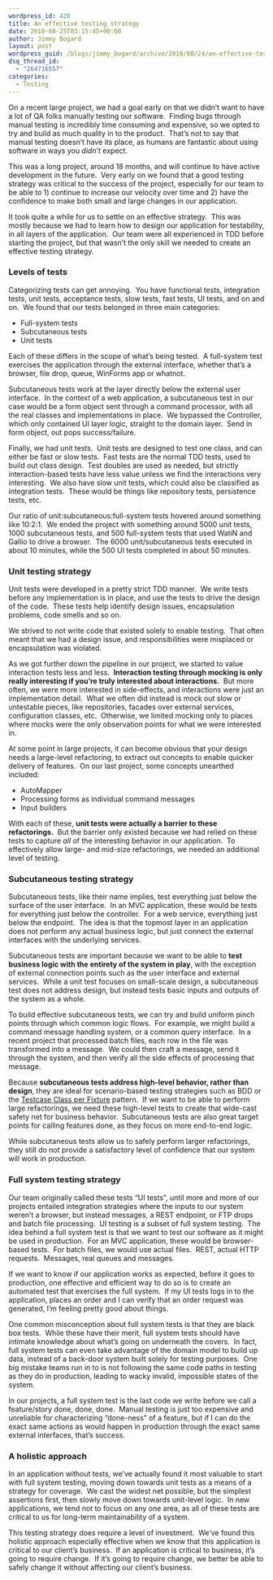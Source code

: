 ```yaml
---
wordpress_id: 428
title: An effective testing strategy
date: 2010-08-25T03:15:45+00:00
author: Jimmy Bogard
layout: post
wordpress_guid: /blogs/jimmy_bogard/archive/2010/08/24/an-effective-testing-strategy.aspx
dsq_thread_id:
  - "264716557"
categories:
  - Testing
---
```

On a recent large project, we had a goal early on that we didn’t want to have a lot of QA folks manually testing our software.&#160; Finding bugs through manual testing is incredibly time consuming and expensive, so we opted to try and build as much quality in to the product.&#160; That’s not to say that manual testing doesn’t have its place, as humans are fantastic about using software in ways you _didn’t_ expect.

This was a long project, around 18 months, and will continue to have active development in the future.&#160; Very early on we found that a good testing strategy was critical to the success of the project, especially for our team to be able to 1) continue to increase our velocity over time and 2) have the confidence to make both small and large changes in our application.

It took quite a while for us to settle on an effective strategy.&#160; This was mostly because we had to learn how to design our application for testability, in all layers of the application.&#160; Our team were all experienced in TDD before starting the project, but that wasn’t the only skill we needed to create an effective testing strategy.

### Levels of tests

Categorizing tests can get annoying.&#160; You have functional tests, integration tests, unit tests, acceptance tests, slow tests, fast tests, UI tests, and on and on.&#160; We found that our tests belonged in three main categories:

  * Full-system tests 
  * Subcutaneous tests 
  * Unit tests 

Each of these differs in the scope of what’s being tested.&#160; A full-system test exercises the application through the external interface, whether that’s a browser, file drop, queue, WinForms app or whatnot.

Subcutaneous tests work at the layer directly below the external user interface.&#160; In the context of a web application, a subcutaneous test in our case would be a form object sent through a command processor, with all the real classes and implementations in place.&#160; We bypassed the Controller, which only contained UI layer logic, straight to the domain layer.&#160; Send in form object, out pops success/failure.

Finally, we had unit tests.&#160; Unit tests are designed to test one class, and can either be fast or slow tests.&#160; Fast tests are the normal TDD tests, used to build out class design.&#160; Test doubles are used as needed, but strictly interaction-based tests have less value unless we find the interactions very interesting.&#160; We also have slow unit tests, which could also be classified as integration tests.&#160; These would be things like repository tests, persistence tests, etc.

Our ratio of unit:subcutaneous:full-system tests hovered around something like 10:2:1.&#160; We ended the project with something around 5000 unit tests, 1000 subcutaneous tests, and 500 full-system tests that used WatiN and Gallio to drive a browser.&#160; The 6000 unit/subcutaneous tests executed in about 10 minutes, while the 500 UI tests completed in about 50 minutes.

### Unit testing strategy

Unit tests were developed in a pretty strict TDD manner.&#160; We write tests before any implementation is in place, and use the tests to drive the design of the code.&#160; These tests help identify design issues, encapsulation problems, code smells and so on.

We strived to not write code that existed solely to enable testing.&#160; That often meant that we had a design issue, and responsibilities were misplaced or encapsulation was violated.

As we got further down the pipeline in our project, we started to value interaction tests less and less.&#160; **Interaction testing through mocking is only really interesting if you’re truly interested about interactions.**&#160; But more often, we were more interested in side-effects, and interactions were just an implementation detail.&#160; What we often did instead is mock out slow or untestable pieces, like repositories, facades over external services, configuration classes, etc.&#160; Otherwise, we limited mocking only to places where mocks were the only observation points for what we were interested in.

At some point in large projects, it can become obvious that your design needs a large-level refactoring, to extract out concepts to enable quicker delivery of features.&#160; On our last project, some concepts unearthed included:

  * AutoMapper 
  * Processing forms as individual command messages 
  * Input builders 

With each of these, **unit tests were actually a barrier to these refactorings.**&#160; But the barrier only existed because we had relied on these tests to capture _all_ of the interesting behavior in our application.&#160; To effectively allow large- and mid-size refactorings, we needed an additional level of testing.

### Subcutaneous testing strategy

Subcutaneous tests, like their name implies, test everything just below the surface of the user interface.&#160; In an MVC application, these would be tests for everything just below the controller.&#160; For a web service, everything just below the endpoint.&#160; The idea is that the topmost layer in an application does not perform any actual business logic, but just connect the external interfaces with the underlying services.

Subcutaneous tests are important because we want to be able to **test business logic with the entirety of the system in play**, with the exception of external connection points such as the user interface and external services.&#160; While a unit test focuses on small-scale design, a subcutaneous test does not address design, but instead tests basic inputs and outputs of the system as a whole.

To build effective subcutaneous tests, we can try and build uniform pinch points through which common logic flows.&#160; For example, we might build a command message handling system, or a common query interface.&#160; In a recent project that processed batch files, each row in the file was transformed into a message.&#160; We could then craft a message, send it through the system, and then verify all the side effects of processing that message.

Because **subcutaneous tests address high-level behavior, rather than design**, they are ideal for scenario-based testing strategies such as BDD or the [Testcase Class per Fixture](http://xunitpatterns.com/Testcase%20Class%20per%20Fixture.html) pattern.&#160; If we want to be able to perform large refactorings, we need these high-level tests to create that wide-cast safety net for business behavior.&#160; Subcutaneous tests are also great target points for calling features done, as they focus on more end-to-end logic.

While subcutaneous tests allow us to safely perform larger refactorings, they still do not provide a satisfactory level of confidence that our system will work in production.

### Full system testing strategy

Our team originally called these tests “UI tests”, until more and more of our projects entailed integration strategies where the inputs to our system weren’t a browser, but instead messages, a REST endpoint, or FTP drops and batch file processing.&#160; UI testing is a subset of full system testing.&#160; The idea behind a full system test is that we want to test our software as it might be used in production.&#160; For an MVC application, these would be browser-based tests.&#160; For batch files, we would use actual files.&#160; REST, actual HTTP requests.&#160; Messages, real queues and messages.

If we want to know if our application works as expected, before it goes to production, one effective and efficient way to do so is to create an automated test that exercises the full system.&#160; If my UI tests logs in to the application, places an order and I can verify that an order request was generated, I’m feeling pretty good about things.

One common misconception about full system tests is that they are black box tests.&#160; While these have their merit, full system tests should have intimate knowledge about what’s going on underneath the covers.&#160; In fact, full system tests can even take advantage of the domain model to build up data, instead of a back-door system built solely for testing purposes.&#160; One big mistake teams run in to is not following the same code paths in testing as they do in production, leading to wacky invalid, impossible states of the system.

In our projects, a full system test is the last code we write before we call a feature/story done, done, done.&#160; Manual testing is just too expensive and unreliable for characterizing “done-ness” of a feature, but if I can do the exact same actions as would happen in production through the exact same external interfaces, that’s success.

### A holistic approach

In an application without tests, we’ve actually found it most valuable to start with full system testing, moving down towards unit tests as a means of a strategy for coverage.&#160; We cast the widest net possible, but the simplest assertions first, then slowly move down towards unit-level logic.&#160; In new applications, we tend not to focus on any one area, as all of these tests are critical to us for long-term maintainability of a system.

This testing strategy does require a level of investment.&#160; We’ve found this holistic approach especially effective when we know that this application is critical to our client’s business.&#160; If an application is critical to business, it’s going to require change.&#160; If it’s going to require change, we better be able to safely change it without affecting our client’s business.